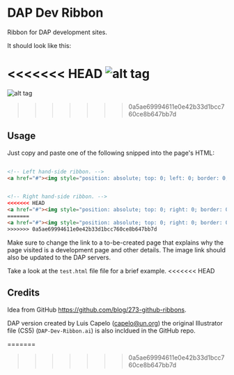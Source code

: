 DAP Dev Ribbon 
===============

Ribbon for DAP development sites.

It should look like this: 

<<<<<<< HEAD
![alt tag](https://raw2.github.com/luiscape/dap-dev-ribbon/master/screen_grab.png)
=======
![alt tag](https://raw2.github.com/luiscape/ocha-dev-ribbon/master/screen_grab.png)
>>>>>>> 0a5ae69994611e0e42b33d1bcc760ce8b647bb7d

Usage 
-----

Just copy and paste one of the following snipped into the page's HTML: 

```html

<!-- Left hand-side ribbon. -->
<a href="#"><img style="position: absolute; top: 0; left: 0; border: 0;" src="dap-dev-ribbon-left.png" alt="This is a DEVELPMENT page."></a>


<!-- Right hand-side ribbon. -->
<<<<<<< HEAD
<a href="#"><img style="position: absolute; top: 0; right: 0; border: 0;" src="dap-dev-ribbon-right.png" alt="This is a DEVELPMENT page."></a>
=======
<a href="#"><img style="position: absolute; top: 0; right: 0; border: 0;" src="ocha-dev-ribbon-right.png" alt="This is a DEVELPMENT page."></a>
>>>>>>> 0a5ae69994611e0e42b33d1bcc760ce8b647bb7d


```

Make sure to change the link to a to-be-created page that explains why the page visited is a development page and other details. The image link should also be updated to the DAP servers. 

Take a look at the `test.html` file file for a brief example. 
<<<<<<< HEAD



Credits
-------

Idea from GitHub https://github.com/blog/273-github-ribbons. 

DAP version created by Luis Capelo (capelo@un.org)
the original Illustrator file (CS5) (`DAP-Dev-Ribbon.ai`) is also incldued in the GitHub repo. 

=======
>>>>>>> 0a5ae69994611e0e42b33d1bcc760ce8b647bb7d
